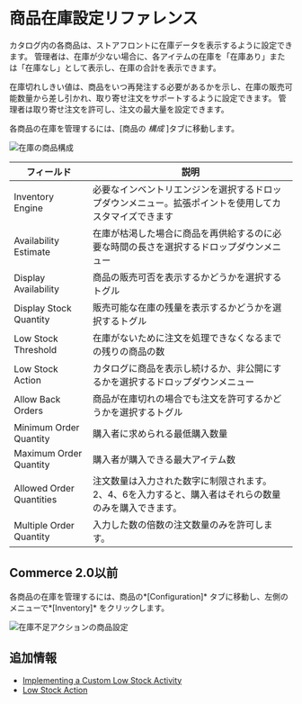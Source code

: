 # 商品在庫設定リファレンス

カタログ内の各商品は、ストアフロントに在庫データを表示するように設定できます。 管理者は、在庫が少ない場合に、各アイテムの在庫を「在庫あり」または「在庫なし」として表示し、在庫の合計を表示できます。

在庫切れしきい値は、商品をいつ再発注する必要があるかを示し、在庫の販売可能数量から差し引かれ、取り寄せ注文をサポートするように設定できます。 管理者は取り寄せ注文を許可し、注文の最大量を設定できます。

各商品の在庫を管理するには、[商品の *構成* ]タブに移動します。

![在庫の商品構成](./product-inventory-configuration-reference/images/02.png)

| フィールド                    | 説明                                                    |
| ------------------------ | ----------------------------------------------------- |
| Inventory Engine         | 必要なインベントリエンジンを選択するドロップダウンメニュー。拡張ポイントを使用してカスタマイズできます   |
| Availability Estimate    | 在庫が枯渇した場合に商品を再供給するのに必要な時間の長さを選択するドロップダウンメニュー          |
| Display Availability     | 商品の販売可否を表示するかどうかを選択するトグル                              |
| Display Stock Quantity   | 販売可能な在庫の残量を表示するかどうかを選択するトグル                           |
| Low Stock Threshold      | 在庫がないために注文を処理できなくなるまでの残りの商品の数                         |
| Low Stock Action         | カタログに商品を表示し続けるか、非公開にするかを選択するドロップダウンメニュー               |
| Allow Back Orders        | 商品が在庫切れの場合でも注文を許可するかどうかを選択するトグル                       |
| Minimum Order Quantity   | 購入者に求められる最低購入数量                                       |
| Maximum Order Quantity   | 購入者が購入できる最大アイテム数                                      |
| Allowed Order Quantities | 注文数量は入力された数字に制限されます。 2、4、6を入力すると、購入者はそれらの数量のみを購入できます。 |
| Multiple Order Quantity  | 入力した数の倍数の注文数量のみを許可します。                                |

## Commerce 2.0以前

各商品の在庫を管理するには、商品の*[Configuration]* タブに移動し、左側のメニューで*[Inventory]* をクリックします。

![在庫不足アクションの商品設定](./product-inventory-configuration-reference/images/01.png "在庫不足アクションの商品設定")

## 追加情報

  - [Implementing a Custom Low Stock Activity](../../developer-guide/implementing-a-custom-low-stock-activity.md)
  - [Low Stock Action](./low-stock-action.md)
